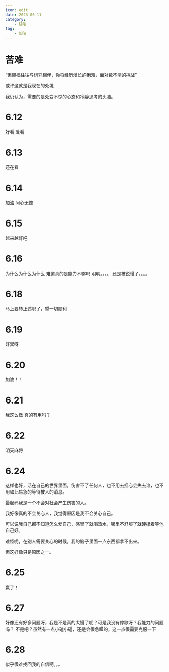 ```yaml
---
icon: edit
date: 2023-06-11
category:
    - 随笔
tag:
    - 加油
---
```


# 苦难

“但赐福往往与诅咒相伴，你将经历漫长的磨难，面对数不清的挑战”

或许这就是我现在的处境

我仍认为，需要的是处变不惊的心态和冷静思考的头脑。

# 6.12
好看  爱看

# 6.13
还在看

# 6.14
加油 问心无愧

# 6.15
越来越好吧

# 6.16
为什么为什么为什么  难道真的是能力不够吗
明明。。。。
还是被说慢了。。。。

# 6.18
马上要转正述职了，望一切顺利

# 6.19
好累呀

# 6.20
加油！！

# 6.21
我这么做  真的有用吗？

# 6.22
明天麻将

# 6.24
这样也好，活在自己的世界里面，伤害不了任何人，也不用去担心会失去谁，也不用如此焦急的等待被人的消息。

最起码我是一个不会对社会产生伤害的人。

我好像真的不会关心人，我觉得原因是我不会关心自己。

可以说我自己都不知道怎么爱自己，感冒了就喝热水，哪里不舒服了就硬撑着等他自己好。

难怪呢，在别人需要关心的时候，我的脑子里面一点东西都拿不出来。

但这好像只是原因之一。

# 6.25
赢了！

# 6.27
好像还有好多问题呀，我是不是真的太慢了呢？可是我没有停歇呀？我能力的问题吗？
不是吧？虽然有一点小磕小碰，还是会很急躁的，这一点很需要克服一下

# 6.28
似乎很难找回我的自信啊。。。
